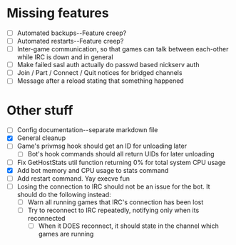 # Missing features
- [ ] Automated backups--Feature creep?
- [ ] Automated restarts--Feature creep?
- [ ] Inter-game communication, so that games can talk between each-other while IRC is down and in general
- [ ] Make failed sasl auth actually do passwd based nickserv auth
- [ ] Join / Part / Connect / Quit notices for bridged channels
- [ ] Message after a reload stating that something happened

# Other stuff
- [ ] Config documentation--separate markdown file
- [x] General cleanup
- [ ] Game's privmsg hook should get an ID for unloading later
    - [ ] Bot's hook commands should all return UIDs for later unloading
- [ ] Fix GetHostStats util function returning 0% for total system CPU usage
- [x] Add bot memory and CPU usage to stats command
- [ ] Add restart command. Yay execve fun
- [ ] Losing the connection to IRC should not be an issue for the bot. It should do the following instead:
    - [ ] Warn all running games that IRC's connection has been lost
    - [ ] Try to reconnect to IRC repeatedly, notifying only when its reconnected
        - [ ] When it DOES reconnect, it should state in the channel which games are running
